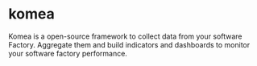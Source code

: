 komea
=====

Komea is a open-source framework to collect data from your software Factory. Aggregate them and build indicators and dashboards to monitor your software factory performance.
